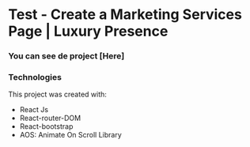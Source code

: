 # Test - Create a Marketing Services Page | Luxury Presence

### You can see de project [Here]

### Technologies

This project was created with:

- React Js
- React-router-DOM
- React-bootstrap
- AOS: Animate On Scroll Library